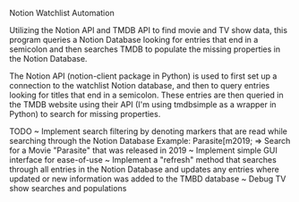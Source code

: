 Notion Watchlist Automation

Utilizing the Notion API and TMDB API to find movie and TV show data, this program queries a Notion Database looking for entries that end in a semicolon and then searches TMDB to populate the missing properties in the Notion Database.

The Notion API (notion-client package in Python) is used to first set up a connection to the watchlist Notion database, and then to query entries looking for titles that end in a semicolon. These entries are then queried in the TMDB website using their API (I'm using tmdbsimple as a wrapper in Python) to search for missing properties.

TODO
  ~ Implement search filtering by denoting markers that are read while searching through the Notion Database Example: Parasite[m2019; => Search for a Movie "Parasite" that was released in 2019
  ~ Implement simple GUI interface for ease-of-use
  ~ Implement a "refresh" method that searches through all entries in the Notion Database and updates any entries where updated or new information was added to the TMBD database
  ~ Debug TV show searches and populations
